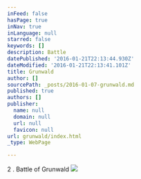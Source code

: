 ```yaml
---
inFeed: false
hasPage: true
inNav: true
inLanguage: null
starred: false
keywords: []
description: Battle
datePublished: '2016-01-21T22:13:44.930Z'
dateModified: '2016-01-21T22:13:41.101Z'
title: Grunwald
author: []
sourcePath: _posts/2016-01-07-grunwald.md
published: true
authors: []
publisher:
  name: null
  domain: null
  url: null
  favicon: null
url: grunwald/index.html
_type: WebPage

---
```

2 . Battle of Grunwald ![](https://the-grid-user-content.s3-us-west-2.amazonaws.com/ef10ddc2-85f6-4c9a-b925-9b8f9eb59d23.jpg)